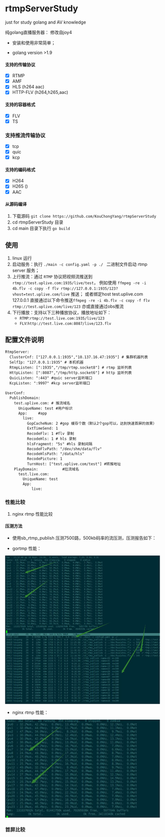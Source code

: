 # rtmpServerStudy
just for study golang and AV knowledge

纯golang直播服务器：
修改自joy4

- 安装和使用非常简单；

- golang version >1.9

#### 支持的传输协议
- [x] RTMP
- [x] AMF
- [x] HLS (h264 aac)
- [x] HTTP-FLV (h264,h265,aac)

#### 支持的容器格式
- [x] FLV
- [x] TS

### 支持推流传输协议
- [x] tcp
- [x] quic
- [x] kcp

#### 支持的编码格式
- [x] H264
- [x] H265 ()
- [x] AAC

#### 从源码编译
1. 下载源码 `git clone https://github.com/KouChongYang/rtmpServerStudy`
2. cd rtmpServerStudy 目录
2. cd main 目录下执行 `go build`

## 使用
1. linux 运行
2. 启动服务：执行 `./main -c config.yaml -p ./ ` 二进制文件启动 rtmp server 服务；
3. 上行推流：通过 `RTMP` 协议把视频流推送到 `rtmp://test.uplive.com:1935/live/test`，
例如使用 `ffmpeg -re -i 4b.flv -c copy -f flv rtmp://127.0.0.1:1935/123?vhost=test.uplive.com/live` 推送；
或者绑定host test.uplive.com 127.0.0.1 直接通过以下命令推送`ffmpeg -re -i 4b.flv -c copy -f flv rtmp://test.uplive.com/live/123`
亦或直接通过obs推流
4. 下行播放：支持以下三种播放协议，播放地址如下：
    - `RTMP`:`rtmp://test.live.com:1935/live/123`
    - `FLV`:`http://test.live.com:8087/live/123.flv`
## 配置文件说明


```
RtmpServer:
  ClusterCnf: ["127.0.0.1:1935","10.137.16.47:1935"] # 集群机器列表
  SelfIp: "127.0.0.1:1935" # 本机机器
  RtmpListen: [":1935","/tmp/rtmp.socket8"] # rtmp 监听列表
  HttpListen: [":8087","/tmp/http.socket6"] # http 监听列表
  QuicListen: ":443" #quic server监听端口
  KcpListen: ":9997" #kcp server监听端口

UserConf:
  PublishDomain:
    test.uplive.com: # 推流域名
      UniqueName: test #用户标识
      App:     #app
        live:
          GopCacheNum: 2 #gop 缓存个数（默认2个gop可以，达到快速首屏的效果）
          ExtTimeSend: 1
          RecodeFlv: 1 #flv 录制
          RecodeHls: 1 # hls 录制
          hlsFragment: "5s" #hls 录制间隔
          RecodeFlvPath: "/dev/shm/data/flv"
          RecodeHlsPath: "/data/hls"
          RecodePicture: 1
          TurnHost: ["test.uplive.com/test"] #转推地址
    PlayDomain:           #拉流域名
      test.live.com:
        UniqueName: test
        App:
            live:
```

### 性能比较
1. nginx rtmp 性能比较
#### 压测方法

* 使用sb_rtmp_publish 压测7500路，500kb码率的流压测，压测报告如下：

- gortmp 性能：

![](pic/gortmp.jpg)

- nginx rtmp 性能：

![](pic/nginx-rtmp.jpg)

### 首屏比较